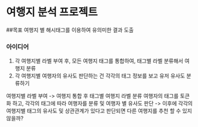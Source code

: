 # 여행지 분석 프로젝트

##목표
여행지 별 해시태그를 이용하여 유의미한 결과 도출

### 아이디어
1. 각 여행지별 라벨 부여 후, 모든 여행지 태그를 통합하여, 태그별 라벨 분류해서 여행지 분류
2. 각 여행지별 여행자의 유사도 판단하는 건 각각의 태그 정보를 보고 유저 유사도 분류하기

여행지별 라벨 부여 -> 여행지 통합 후 태그별 여행지 라벨 분류
여행자의 태그를 토큰화 하고, 각각의 태그에 따라 여행자를 분류 및 여행자 별 유사도 판단 -> 이후에 각각의 여행지별 태그의 유사도 및 상관관계가 있다고 판단되면 다른 여행지를 추천 할 수 있지 않을까?
